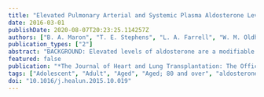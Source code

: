 ```yaml
---
title: "Elevated Pulmonary Arterial and Systemic Plasma Aldosterone Levels Associate with Impaired Cardiac Reserve Capacity during Exercise in Left Ventricular Systolic Heart Failure Patients: A Pilot Study"
date: 2016-03-01
publishDate: 2020-08-07T20:23:25.114257Z
authors: ["B. A. Maron", "T. E. Stephens", "L. A. Farrell", "W. M. Oldham", "J. Loscalzo", "J. A. Leopold", "G. D. Lewis"]
publication_types: ["2"]
abstract: "BACKGROUND: Elevated levels of aldosterone are a modifiable contributor to clinical worsening in heart failure with reduced ejection fraction (HFrEF). Endothelin-1 (ET-1), which is increased in HFrEF, induces pulmonary endothelial aldosterone synthesis in vitro. However, whether transpulmonary aldosterone release occurs in humans or aldosterone relates to functional capacity in HFrEF is not known. Therefore, we aimed to characterize ET-1 and transpulmonary aldosterone levels in HFrEF and determine if aldosterone levels relate to peak volume of oxygen uptake (pVO2). METHODS: Data from 42 consecutive HFrEF patients and 18 controls referred for invasive cardiopulmonary exercise testing were analyzed retrospectively. RESULTS: Radial ET-1 levels (median [interquartile range]) were higher in HFrEF patients compared with controls (17.5 [11.5-31.4] vs 11.5 [4.4-19.0] pg/ml, p = 0.04). A significant ET-1 transpulmonary gradient (pulmonary arterial [PA] - radial arterial levels) was present in HFrEF (p < 0.001) but not in controls (p = 0.24). Compared with controls, aldosterone levels (median [interquartile range]) were increased in HFrEF patients in the PA (364 [250-489] vs 581 [400-914] ng/dl, p < 0.01) and radial compartments (366 [273-466] vs 702 [443-1223] ng/dl, p < 0.001). Akin to ET-1, a transpulmonary increase (median [interquartile range]) in aldosterone concentration was also observed between controls and HFrEF patients at rest (7.5 [-54 to 40] vs 61.6 [-13.6 to 165] ng/dl, p = 0.01) and peak exercise (-20.7 [-39.6 to 79.1] vs 25.8 [-29.2 to 109.3] ng/dl, p = 0.02). The adjusted pVO2 correlated inversely with aldosterone levels at peak activity in the PA (r = -0.31, p = 0.01) and radial artery (r = -0.32, p = 0.01). CONCLUSIONS: These data provide preliminary evidence in support of increased transpulmonary aldosterone levels in HFrEF and suggest an inverse relationship between circulating aldosterone and pVO2. Future prospective studies are needed to characterize the functional effects of transpulmonary and circulating aldosterone on cardiac reserve capacity in HFrEF."
featured: false
publication: "*The Journal of Heart and Lung Transplantation: The Official Publication of the International Society for Heart Transplantation*"
tags: ["Adolescent", "Adult", "Aged", "Aged; 80 and over", "aldosterone", "Aldosterone", "cardiac reserve", "Endothelin-1", "exercise", "Exercise", "Female", "Fractional Flow Reserve; Myocardial", "heart failure", "Heart Failure; Systolic", "Humans", "Male", "Middle Aged", "Pilot Projects", "Pulmonary Artery", "reduced ejection fraction", "Retrospective Studies", "Young Adult"]
doi: "10.1016/j.healun.2015.10.019"
---
```


